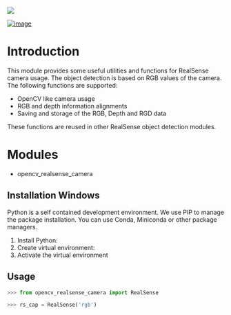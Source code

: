 ![](data/show_examples.jpg)

[![image](https://img.shields.io/pypi/v/scikit-spatial.svg)](https://pypi.python.org/pypi/scikit-spatial)



# Introduction

This module provides some useful utilities and functions for RealSense camera usage.
The object detection is based on RGB values of the camera.
The following functions are supported:

-   OpenCV like camera usage
-   RGB and depth information alignments
-   Saving and storage of the RGB, Depth and RGD data

These functions are reused in other RealSense object detection modules.


# Modules

- opencv_realsense_camera 


## Installation Windows

Python is a self contained development environment. We use PIP to manage the package installation.
You can use Conda, Miniconda or other package managers.

1. Install Python:
2. Create virtual environment:
2. Activate the virtual environment

## Usage

```py
>>> from opencv_realsense_camera import RealSense

>>> rs_cap = RealSense('rgb')

```